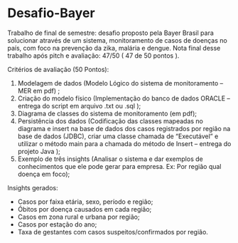 # Desafio-Bayer
Trabalho de final de semestre: desafio proposto pela Bayer Brasil para solucionar através de um sistema, monitoramento de casos de doenças no país, com foco na prevenção da zika, malária e dengue.
Nota final desse trabalho após pitch e avaliação: 47/50 ( 47 de 50 pontos ).

Critérios de avaliação (50 Pontos): 
1) Modelagem de dados (Modelo Lógico do sistema de monitoramento – MER em pdf) ;
2) Criação do modelo físico (Implementação do banco de dados ORACLE – entrega do script em arquivo .txt ou .sql );
3) Diagrama de classes do sistema de monitoramento (em pdf);
4) Persistência dos dados (Codificação das classes mapeadas no diagrama e insert na 
base de dados dos casos registrados por região na base de dados (JDBC), criar uma classe 
chamada de “Executável” e utilizar o método main para a chamada do método de Insert –
entrega do projeto Java );
5) Exemplo de três insights (Analisar o sistema e dar exemplos de conhecimentos que ele
pode gerar para empresa. Ex: Por região qual doença em foco);

Insights gerados:

- Casos por faixa etária, sexo, período e região;
- Óbitos por doença causados em cada região;
- Casos em zona rural e urbana por região;
- Casos por estação do ano;
- Taxa de gestantes com casos suspeitos/confirmados por região.



